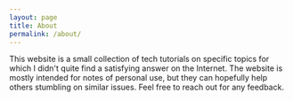 ```yaml
---
layout: page
title: About
permalink: /about/
---
```


This website is a small collection of tech tutorials on specific topics for which I didn't quite find a satisfying answer on the Internet. The website is mostly intended for notes of personal use, but they can hopefully help others stumbling on similar issues. Feel free to reach out for any feedback.